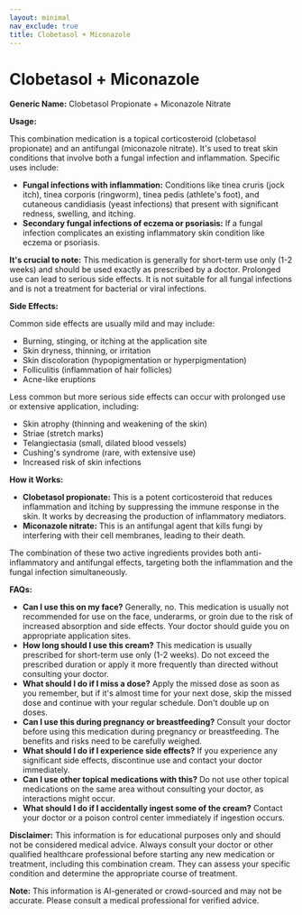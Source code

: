```yaml
---
layout: minimal
nav_exclude: true
title: Clobetasol + Miconazole
---
```


# Clobetasol + Miconazole

**Generic Name:** Clobetasol Propionate + Miconazole Nitrate

**Usage:**

This combination medication is a topical corticosteroid (clobetasol propionate) and an antifungal (miconazole nitrate). It's used to treat skin conditions that involve both a fungal infection and inflammation.  Specific uses include:

* **Fungal infections with inflammation:**  Conditions like tinea cruris (jock itch), tinea corporis (ringworm), tinea pedis (athlete's foot), and cutaneous candidiasis (yeast infections) that present with significant redness, swelling, and itching.
* **Secondary fungal infections of eczema or psoriasis:**  If a fungal infection complicates an existing inflammatory skin condition like eczema or psoriasis.

**It's crucial to note:** This medication is generally for short-term use only (1-2 weeks) and should be used exactly as prescribed by a doctor.  Prolonged use can lead to serious side effects.  It is not suitable for all fungal infections and is not a treatment for bacterial or viral infections.


**Side Effects:**

Common side effects are usually mild and may include:

* Burning, stinging, or itching at the application site
* Skin dryness, thinning, or irritation
* Skin discoloration (hypopigmentation or hyperpigmentation)
* Folliculitis (inflammation of hair follicles)
* Acne-like eruptions

Less common but more serious side effects can occur with prolonged use or extensive application, including:

* Skin atrophy (thinning and weakening of the skin)
* Striae (stretch marks)
* Telangiectasia (small, dilated blood vessels)
* Cushing's syndrome (rare, with extensive use)
* Increased risk of skin infections

**How it Works:**

* **Clobetasol propionate:** This is a potent corticosteroid that reduces inflammation and itching by suppressing the immune response in the skin. It works by decreasing the production of inflammatory mediators.
* **Miconazole nitrate:** This is an antifungal agent that kills fungi by interfering with their cell membranes, leading to their death.

The combination of these two active ingredients provides both anti-inflammatory and antifungal effects, targeting both the inflammation and the fungal infection simultaneously.


**FAQs:**

* **Can I use this on my face?**  Generally, no.  This medication is usually not recommended for use on the face, underarms, or groin due to the risk of increased absorption and side effects.  Your doctor should guide you on appropriate application sites.
* **How long should I use this cream?**  This medication is usually prescribed for short-term use only (1-2 weeks).  Do not exceed the prescribed duration or apply it more frequently than directed without consulting your doctor.
* **What should I do if I miss a dose?** Apply the missed dose as soon as you remember, but if it's almost time for your next dose, skip the missed dose and continue with your regular schedule. Don't double up on doses.
* **Can I use this during pregnancy or breastfeeding?** Consult your doctor before using this medication during pregnancy or breastfeeding. The benefits and risks need to be carefully weighed.
* **What should I do if I experience side effects?**  If you experience any significant side effects, discontinue use and contact your doctor immediately.
* **Can I use other topical medications with this?**  Do not use other topical medications on the same area without consulting your doctor, as interactions might occur.
* **What should I do if I accidentally ingest some of the cream?** Contact your doctor or a poison control center immediately if ingestion occurs.


**Disclaimer:** This information is for educational purposes only and should not be considered medical advice. Always consult your doctor or other qualified healthcare professional before starting any new medication or treatment, including this combination cream.  They can assess your specific condition and determine the appropriate course of treatment.


**Note:** This information is AI-generated or crowd-sourced and may not be accurate. Please consult a medical professional for verified advice.